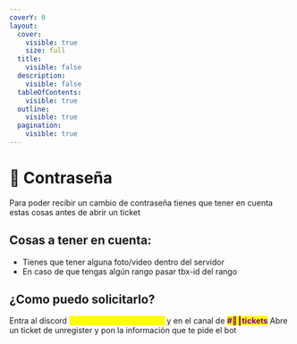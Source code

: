 ```yaml
---
coverY: 0
layout:
  cover:
    visible: true
    size: full
  title:
    visible: false
  description:
    visible: false
  tableOfContents:
    visible: true
  outline:
    visible: true
  pagination:
    visible: true
---
```


# 📝 Contraseña

Para poder recibir un cambio de contraseña tienes que tener en cuenta estas cosas antes de abrir un ticket

## Cosas a tener en cuenta:

* Tienes que tener alguna foto/video dentro del servidor
* En caso de que tengas algún rango pasar tbx-id del rango

## ¿Como puedo solicitarlo?

Entra al discord <mark style="color:yellow;">**discord.gg/summoncraft**</mark> y en el canal de <mark style="color:purple;">**#🎫┃tickets**</mark> Abre un ticket de unregister y pon la información que te pide el bot
